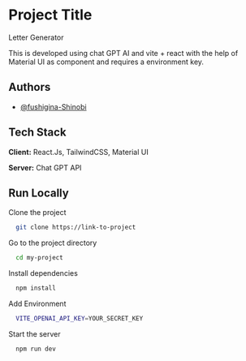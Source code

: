 
# Project Title

Letter Generator

This is developed using chat GPT AI and vite + react with the help of Material UI as component and requires a environment key.

## Authors

- [@fushigina-Shinobi](https://www.github.com/fushigina-Shinobi)


## Tech Stack

**Client:** React.Js, TailwindCSS, Material UI

**Server:** Chat GPT API


## Run Locally

Clone the project

```bash
  git clone https://link-to-project
```

Go to the project directory

```bash
  cd my-project
```

Install dependencies

```bash
  npm install
```
Add Environment

```bash
  VITE_OPENAI_API_KEY=YOUR_SECRET_KEY
```

Start the server

```bash
  npm run dev
```

